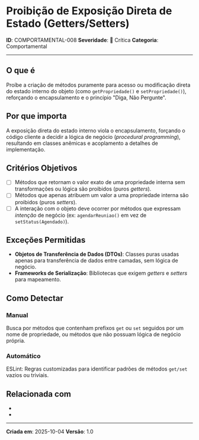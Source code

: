 # Proibição de Exposição Direta de Estado (Getters/Setters)
<!-- markdownlint-disable MD012 MD029 MD031 MD032 MD036 -->

**ID**: COMPORTAMENTAL-008
**Severidade**: 🔴 Crítica
**Categoria**: Comportamental

---

## O que é

Proíbe a criação de métodos puramente para acesso ou modificação direta do estado interno do objeto (como `getPropriedade()` e `setPropriedade()`), reforçando o encapsulamento e o princípio "Diga, Não Pergunte".

## Por que importa

A exposição direta do estado interno viola o encapsulamento, forçando o código cliente a decidir a lógica de negócio (*procedural programming*), resultando em classes anêmicas e acoplamento a detalhes de implementação.

## Critérios Objetivos

- [ ] Métodos que retornam o valor exato de uma propriedade interna sem transformações ou lógica são proibidos (puros *getters*).
- [ ] Métodos que apenas atribuem um valor a uma propriedade interna são proibidos (puros *setters*).
- [ ] A interação com o objeto deve ocorrer por métodos que expressam *intenção* de negócio (ex: `agendarReuniao()` em vez de `setStatus(Agendado)`).

## Exceções Permitidas

- **Objetos de Transferência de Dados (DTOs)**: Classes puras usadas apenas para transferência de dados entre camadas, sem lógica de negócio.
- **Frameworks de Serialização**: Bibliotecas que exigem *getters* e *setters* para mapeamento.

## Como Detectar

### Manual

Busca por métodos que contenham prefixos `get` ou `set` seguidos por um nome de propriedade, ou métodos que não possuam lógica de negócio própria.

### Automático

ESLint: Regras customizadas para identificar padrões de métodos `get/set` vazios ou triviais.

## Relacionada com

- [COMPORTAMENTAL-009]: reforça
- [CRIACIONAL-003]: complementa

---

**Criada em**: 2025-10-04
**Versão**: 1.0
